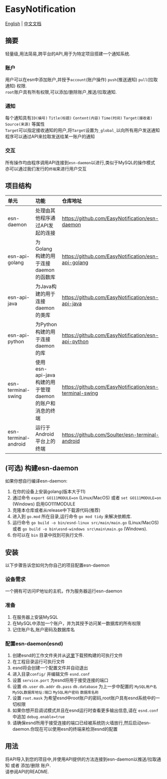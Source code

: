 # EasyNotification

[English](README.md) | [中文文档](README_CN.md)

## 摘要
 
轻量级,用法简易,跨平台的API,用于为特定项目搭建一个通知系统.  

### 账户

用户可以在esn中添加账户,并授予`account`(账户操作) `push`(推送通知) `pull`(拉取通知) 权限.  
`root`账户具有所有权限,可以添加/删除账户,推送/拉取通知.  

### 通知

每个通知具有`ID(编号)` `Title(标题)` `Content(内容)` `Time(时间)` `Target(接收者)` `Source(来源)` 等属性  
`Target`可以指定接收通知的用户,将`Target`设置为`_global_`以向所有用户发送通知  
程序可以通过API来拉取发送给某一账户的通知

### 交互

所有操作均由程序调用API连接到`esn-daemon`以进行,类似于MySQL的操作模式  
亦可以通过我们发行的`终端`来进行用户交互


## 项目结构

| 单元 | 功能 | 仓库地址 |  
| :----- | :----- | :----- |
| esn-daemon | 处理由其他程序通过API发起的连接 | <https://github.com/EasyNotification/esn-daemon> |
| esn-api-golang | 为Golang构建的用于连接daemon的函数库 | <https://github.com/EasyNotification/esn-api-golang>
| esn-api-java | 为Java构建的用于连接daemon的类库 | <https://github.com/EasyNotification/esn-api-java> |
| esn-api-python | 为Python构建的用于连接daemon的库 | <https://github.com/EasyNotification/esn-api-python> |
| esn-terminal-swing | 使用esn-api-java构建的用于管理daemon的账户和消息的终端 | <https://github.com/EasyNotification/esn-terminal-swing> |
| esn-terminal-android | 运行于Android平台上的终端 | <https://github.com/Soulter/esn-terminal-android> |

## (可选) 构建esn-daemon 

如果你想自行编译esn-daemon:

1. 在你的设备上安装golang(版本大于11)
2. 通过命令 `export GO111MODULE=on` (Linux/MacOS) 或者 `set GO111MODULE=on` (Windows) 启用GO111MODULE
3. 克隆本仓库或者从release中下载源代码(推荐)
4. 进入到 `go.mod` 所在目录,运行命令 `go mod tidy` 来解决依赖库.
5. 运行命令 `go build -o bin/esnd-linux src/main/main.go` (Linux/MacOS) 或者 `go build -o bin\esnd-windows src\main\main.go` (Windows).
6. 你可以在 `bin` 目录中找到可执行文件.

## 安装

以下步骤告诉您如何为你自己的项目配置esn-daemon

### 设备需求

一个拥有可访问IP地址的主机，作为服务器运行esn-daemon

### 准备

1. 在服务器上安装MySQL  
2. 在MySQL中添加一个账户，并为其授予访问某一数据库的所有权限  
3. 记住账户名,账户密码及数据库名

### 配置esn-daemon(esnd)

1. 创建esnd的工作文件夹并从[这里](https://github.com/EasyNotification/esn-daemon/releases/latest)下载预构建的可执行文件
2. 在工程目录运行可执行文件  
3. esnd将会创建一个配置文件并自动退出  
4. 进入目录`config/` 并编辑文件 `esnd.conf`  
5. 设置 `service.port` 为esnd将用于接受连接的端口  
6. 设置 `db.user` `db.addr` `db.pass` `db.database` 为上一步中配置的 `MySQL用户名` `MySQL数据库地址:端口` `MySQL用户密码` `数据库名称`    
7. 设置 `root.mask` 为希望esnd中root账户的密码,root账户具有esnd系统中的一切权限
8. 如果你想开启调试模式并且在esnd运行时查看更多输出信息,请在 `esnd.conf` 中追加 `debug.enable=true`
9. 请确保esnd所用于接受连接的端口已经被系统防火墙放行,然后启动esn-daemon.你现在可以使用esn的终端来检测esnd的配置


## 用法

将API导入到您的项目中,并使用API提供的方法连接到esn-daemon以推送/拉取通知 或者 添加/删除 账户.  
请参阅API的README.
